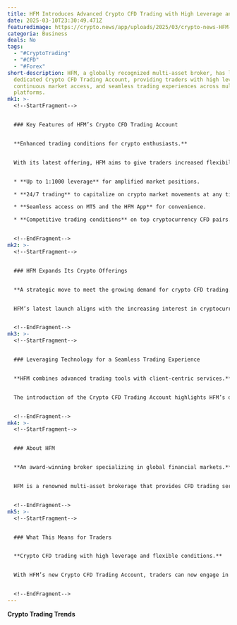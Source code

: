 ```yaml
---
title: HFM Introduces Advanced Crypto CFD Trading with High Leverage and 24/7 Access
date: 2025-03-10T23:30:49.471Z
featuredimage: https://crypto.news/app/uploads/2025/03/crypto-news-HFM-HF-MARKETS-option10-1-1380x820.webp
categoria: Business
deals: No
tags:
  - "#CryptoTrading"
  - "#CFD"
  - "#Forex"
short-description: HFM, a globally recognized multi-asset broker, has launched a
  dedicated Crypto CFD Trading Account, providing traders with high leverage,
  continuous market access, and seamless trading experiences across multiple
  platforms.
mk1: >-
  <!--StartFragment-->


  ### Key Features of HFM’s Crypto CFD Trading Account


  **Enhanced trading conditions for crypto enthusiasts.**


  With its latest offering, HFM aims to give traders increased flexibility and improved market exposure. Key features of the new Crypto CFD Trading Account include:


  * **Up to 1:1000 leverage** for amplified market positions.

  * **24/7 trading** to capitalize on crypto market movements at any time.

  * **Seamless access on MT5 and the HFM App** for convenience.

  * **Competitive trading conditions** on top cryptocurrency CFD pairs.


  <!--EndFragment-->
mk2: >-
  <!--StartFragment-->


  ### HFM Expands Its Crypto Offerings


  **A strategic move to meet the growing demand for crypto CFD trading.**


  HFM’s latest launch aligns with the increasing interest in cryptocurrency derivatives. A company spokesperson emphasized that this new account reflects HFM’s commitment to innovation, ensuring that traders have access to cutting-edge tools and favorable trading conditions.


  <!--EndFragment-->
mk3: >-
  <!--StartFragment-->


  ### Leveraging Technology for a Seamless Trading Experience


  **HFM combines advanced trading tools with client-centric services.**


  The introduction of the Crypto CFD Trading Account highlights HFM’s dedication to providing traders with top-tier resources, including high-speed execution, deep liquidity, and an intuitive trading environment. The new offering is part of the firm’s broader strategy to enhance its multi-asset trading ecosystem.


  <!--EndFragment-->
mk4: >-
  <!--StartFragment-->


  ### About HFM


  **An award-winning broker specializing in global financial markets.**


  HFM is a renowned multi-asset brokerage that provides CFD trading services across various asset classes, including Forex, Commodities, Indices, Shares, Bonds, and Cryptocurrencies. The company’s client-first approach ensures that traders benefit from transparency, innovative tools, and world-class support.


  <!--EndFragment-->
mk5: >-
  <!--StartFragment-->


  ### What This Means for Traders


  **Crypto CFD trading with high leverage and flexible conditions.**


  With HFM’s new Crypto CFD Trading Account, traders can now engage in the cryptocurrency market with powerful trading tools and industry-leading conditions, reinforcing the company’s position as a top player in the financial trading space.


  <!--EndFragment-->
---
```

<!--StartFragment-->

**Crypto Trading Trends**

<!--EndFragment-->